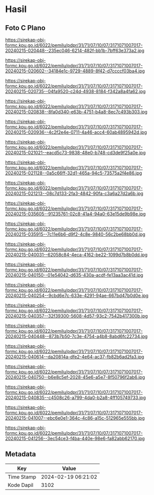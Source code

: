 # Hasil

## Foto C Plano

https://sirekap-obj-formc.kpu.go.id/6022/pemilu/pdpr/31/71/07/10/07/3171071007017-20240215-020448--235ec046-6214-482f-bb1b-7bff63e373a2.jpg

https://sirekap-obj-formc.kpu.go.id/6022/pemilu/pdpr/31/71/07/10/07/3171071007017-20240215-020602--34184e1c-9729-4889-8f42-d7ccccf03ba4.jpg

https://sirekap-obj-formc.kpu.go.id/6022/pemilu/pdpr/31/71/07/10/07/3171071007017-20240215-020735--04fa9520-c24d-4938-8184-f342a8a4fa62.jpg

https://sirekap-obj-formc.kpu.go.id/6022/pemilu/pdpr/31/71/07/10/07/3171071007017-20240215-020838--8fa0d340-e63b-4751-b4a8-8ec7c493b303.jpg

https://sirekap-obj-formc.kpu.go.id/6022/pemilu/pdpr/31/71/07/10/07/3171071007017-20240215-020936--4c2f2e4e-0711-4a46-acc4-60ab4895942d.jpg

https://sirekap-obj-formc.kpu.go.id/6022/pemilu/pdpr/31/71/07/10/07/3171071007017-20240215-021021--eacd5c73-9838-48e0-b748-cd3de9f25a0e.jpg

https://sirekap-obj-formc.kpu.go.id/6022/pemilu/pdpr/31/71/07/10/07/3171071007017-20240215-021128--0a5c66ff-32d1-465a-94c5-73575a2f4e86.jpg

https://sirekap-obj-formc.kpu.go.id/6022/pemilu/pdpr/31/71/07/10/07/3171071007017-20240215-021213--08c7d133-2fa3-4842-90fa-c3a6a27d2a6b.jpg

https://sirekap-obj-formc.kpu.go.id/6022/pemilu/pdpr/31/71/07/10/07/3171071007017-20240215-035605--91235761-02c8-41a4-94a0-63e15de9b98e.jpg

https://sirekap-obj-formc.kpu.go.id/6022/pemilu/pdpr/31/71/07/10/07/3171071007017-20240215-035915--7c11e6b6-d9f2-4c8e-9840-56c2be68bb0d.jpg

https://sirekap-obj-formc.kpu.go.id/6022/pemilu/pdpr/31/71/07/10/07/3171071007017-20240215-040031--62058c84-4eca-4162-be22-1099d7b8b0dd.jpg

https://sirekap-obj-formc.kpu.go.id/6022/pemilu/pdpr/31/71/07/10/07/3171071007017-20240215-040150--01e54042-d635-430a-acdf-fe13aa3ac41d.jpg

https://sirekap-obj-formc.kpu.go.id/6022/pemilu/pdpr/31/71/07/10/07/3171071007017-20240215-040254--9cbd6e7c-633e-4291-94ae-667bd47b0d0e.jpg

https://sirekap-obj-formc.kpu.go.id/6022/pemilu/pdpr/31/71/07/10/07/3171071007017-20240215-040357--32f39300-5608-4d57-93c2-7542b417300b.jpg

https://sirekap-obj-formc.kpu.go.id/6022/pemilu/pdpr/31/71/07/10/07/3171071007017-20240215-040448--873b7b50-7c3e-4754-a4b8-8abd6fc22734.jpg

https://sirekap-obj-formc.kpu.go.id/6022/pemilu/pdpr/31/71/07/10/07/3171071007017-20240215-040614--da20814a-dfe2-4e64-ac37-fb82b6ad2fa3.jpg

https://sirekap-obj-formc.kpu.go.id/6022/pemilu/pdpr/31/71/07/10/07/3171071007017-20240215-040750--b6e8c5ef-2028-45e6-a5e7-8f50796f2ab6.jpg

https://sirekap-obj-formc.kpu.go.id/6022/pemilu/pdpr/31/71/07/10/07/3171071007017-20240215-040835--c4508c26-a799-4da0-b2a8-4ff105749733.jpg

https://sirekap-obj-formc.kpu.go.id/6022/pemilu/pdpr/31/71/07/10/07/3171071007017-20240215-041007--ebc6e0e1-364c-4c86-a15c-512965e555bb.jpg

https://sirekap-obj-formc.kpu.go.id/6022/pemilu/pdpr/31/71/07/10/07/3171071007017-20240215-041256--3ec54ce3-f4ba-440e-98e6-fa82abb62170.jpg


## Metadata

| Key        | Value               |
| ---------- | ------------------- |
| Time Stamp | 2024-02-19 06:21:02 |
| Kode Dapil | 3102                |



